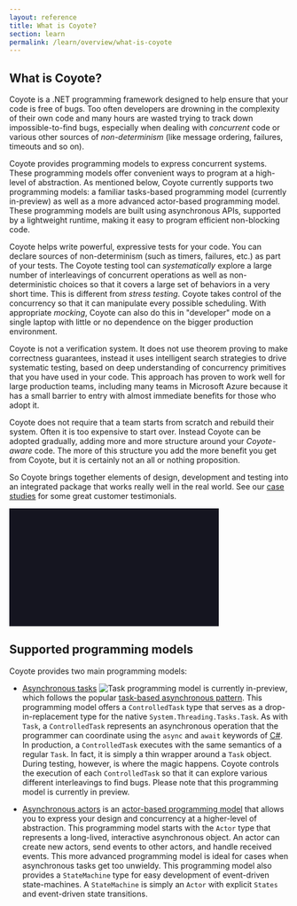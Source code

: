 ```yaml
---
layout: reference
title: What is Coyote?
section: learn
permalink: /learn/overview/what-is-coyote
---
```


## What is Coyote?

Coyote is a .NET programming framework designed to help ensure that your code is free of bugs. Too
often developers are drowning in the complexity of their own code and many hours are wasted trying
to track down impossible-to-find bugs, especially when dealing with _concurrent_ code or various
other sources of _non-determinism_ (like message ordering, failures, timeouts and so on).

Coyote provides programming models to express concurrent systems. These programming models offer
convenient ways to program at a high-level of abstraction. As mentioned below, Coyote currently
supports two programming models: a familiar tasks-based programming model (currently in-preview) as
well as a more advanced actor-based programming model. These programming models are built using
asynchronous APIs, supported by a lightweight runtime, making it easy to program efficient
non-blocking code.

Coyote helps write powerful, expressive tests for your code. You can declare sources of
non-determinism (such as timers, failures, etc.) as part of your tests. The Coyote testing tool can
_systematically_ explore a large number of interleavings of concurrent operations as well as
non-deterministic choices so that it covers a large set of behaviors in a very short time. This is
different from _stress testing_. Coyote takes control of the concurrency so that it can manipulate
every possible scheduling. With appropriate _mocking_, Coyote can also do this in "developer" mode
on a single laptop with little or no dependence on the bigger production environment.

Coyote is not a verification system. It does not use theorem proving to make correctness guarantees,
instead it uses intelligent search strategies to drive systematic testing, based on deep
understanding of concurrency primitives that you have used in your code. This approach has proven to
work well for large production teams, including many teams in Microsoft Azure because it has a small
barrier to entry with almost immediate benefits for those who adopt it.

Coyote does not require that a team starts from scratch and rebuild their system. Often it is too
expensive to start over. Instead Coyote can be adopted gradually, adding more and more structure
around your _Coyote-aware_ code. The more of this structure you add the more benefit you get from
Coyote, but it is certainly not an all or nothing proposition.

So Coyote brings together elements of design, development and testing into an integrated package
that works really well in the real world. See our [case
studies](../../case-studies/azure-batch-service) for some great customer testimonials.

<script src="/coyote/assets/js/animation.js"></script>

<svg id="animation" viewbox="0,0,1920,1080" width="75%">
    <style>
      .title { font: bold 50px sans-serif; fill:white; }
    </style>
    <defs>
        <filter id="glow-filter" x="0" y="0" width="125%">
            <feGaussianBlur stdDeviation="5" />
            <feOffset dx="0" dy="0"/>
            <feMerge>
                <feMergeNode/>
                <feMergeNode in="SourceGraphic"/>
            </feMerge>
        </filter>
        <filter id="glow-filter-2" x="-25%" y="-25%" width="150%" height="150%">
            <feGaussianBlur in="SourceGraphic" stdDeviation="10"/>
            <feOffset dx="0" dy="0"/>
            <feMerge>
                <feMergeNode/>
                <feMergeNode in="SourceGraphic"/>
            </feMerge>
        </filter>
    </defs>
    <rect fill="#151520" width="100%" height="100%"/>
</svg>

<script>
    $(document).ready(function () {
        svg = $("#animation")[0];
        hero_animation.start(svg);
    });
</script>

## Supported programming models

Coyote provides two main programming models:

- [Asynchronous tasks](../programming-models/async/overview) ![Task programming model is currently
  in-preview](https://img.shields.io/static/v1?style=flat&color=red&label=&message=preview), which
  follows the popular [task-based asynchronous
  pattern](https://docs.microsoft.com/en-us/dotnet/standard/asynchronous-programming-patterns/task-based-asynchronous-pattern-tap).
  This programming model offers a `ControlledTask` type  that serves as a drop-in-replacement type
  for the native `System.Threading.Tasks.Task`. As with `Task`, a `ControlledTask` represents an
  asynchronous operation that the programmer can coordinate using the `async` and `await` keywords
  of [C#](https://docs.microsoft.com/en-gb/dotnet/csharp/). In production, a `ControlledTask`
  executes with the same semantics of a regular `Task`. In fact, it is simply a thin wrapper around
  a `Task` object. During testing, however, is where the magic happens. Coyote controls the
  execution of each `ControlledTask` so that it can explore various different interleavings to find
  bugs. Please note that this programming model is currently in preview.

- [Asynchronous actors](../programming-models/actors/overview) is an [actor-based programming
  model](https://en.wikipedia.org/wiki/Actor_model) that allows you to express your design and
  concurrency at a higher-level of abstraction. This programming model starts with the `Actor` type
  that represents a long-lived, interactive asynchronous object. An actor can create new actors,
  send events to other actors, and handle received events. This more advanced programming model is
  ideal for cases when asynchronous tasks get too unwieldy. This programming model also provides a
  `StateMachine` type for easy development of event-driven state-machines. A `StateMachine` is
  simply an `Actor` with explicit `States` and event-driven state transitions.
